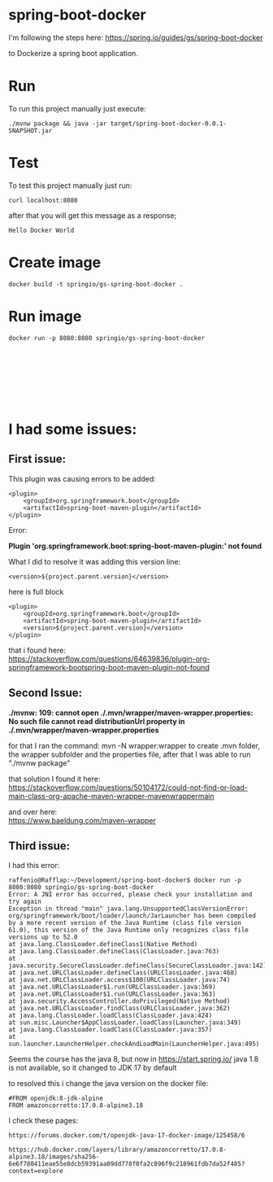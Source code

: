 # spring-boot-docker
I'm following the steps here:
    https://spring.io/guides/gs/spring-boot-docker

to Dockerize a spring boot application.

<h1>Run</h1>
To run this project manually just execute:

    ./mvnw package && java -jar target/spring-boot-docker-0.0.1-SNAPSHOT.jar

<h1>Test</h1>
To test this project manually just run: 

    curl localhost:8080

after that you will get this message as a response;

    Hello Docker World

<h1>Create image</h1>

    docker build -t springio/gs-spring-boot-docker .

<h1>Run image</h1>    

    docker run -p 8080:8080 springio/gs-spring-boot-docker


<br></br><br></br><br></br>

<h1>I had some issues:</h1>

<h2>First issue:</h2>

This plugin was causing errors to be added: 

    <plugin>
	    <groupId>org.springframework.boot</groupId>
		<artifactId>spring-boot-maven-plugin</artifactId>
    </plugin>

Error:

**Plugin 'org.springframework.boot:spring-boot-maven-plugin:' not found**

What I did to resolve it was adding this version line:
    
    <version>${project.parent.version}</version>

here is full block

    <plugin>
	    <groupId>org.springframework.boot</groupId>
		<artifactId>spring-boot-maven-plugin</artifactId>
		<version>${project.parent.version}</version>
    </plugin>

that i found here:</br>
    https://stackoverflow.com/questions/64639836/plugin-org-springframework-bootspring-boot-maven-plugin-not-found

<h2>Second Issue:</h2>

**./mvnw: 109: cannot open ./.mvn/wrapper/maven-wrapper.properties: No such file
cannot read distributionUrl property in ./.mvn/wrapper/maven-wrapper.properties**


for that I ran the command:
    mvn -N wrapper:wrapper
to create .mvn folder, the wrapper subfolder and the properties file, 
after that I was able to run "./mvnw package"

that solution I found it 
here:</br>
    https://stackoverflow.com/questions/50104172/could-not-find-or-load-main-class-org-apache-maven-wrapper-mavenwrappermain

and over here:</br>
    https://www.baeldung.com/maven-wrapper


<h2>Third issue:</h2>

I had this error:

    raffenio@Rafflap:~/Development/spring-boot-docker$ docker run -p 8080:8080 springio/gs-spring-boot-docker
    Error: A JNI error has occurred, please check your installation and try again
    Exception in thread "main" java.lang.UnsupportedClassVersionError: org/springframework/boot/loader/launch/JarLauncher has been compiled by a more recent version of the Java Runtime (class file version 61.0), this version of the Java Runtime only recognizes class file versions up to 52.0
    at java.lang.ClassLoader.defineClass1(Native Method)
    at java.lang.ClassLoader.defineClass(ClassLoader.java:763)
    at java.security.SecureClassLoader.defineClass(SecureClassLoader.java:142)
    at java.net.URLClassLoader.defineClass(URLClassLoader.java:468)
    at java.net.URLClassLoader.access$100(URLClassLoader.java:74)
    at java.net.URLClassLoader$1.run(URLClassLoader.java:369)
    at java.net.URLClassLoader$1.run(URLClassLoader.java:363)
    at java.security.AccessController.doPrivileged(Native Method)
    at java.net.URLClassLoader.findClass(URLClassLoader.java:362)
    at java.lang.ClassLoader.loadClass(ClassLoader.java:424)
    at sun.misc.Launcher$AppClassLoader.loadClass(Launcher.java:349)
    at java.lang.ClassLoader.loadClass(ClassLoader.java:357)
    at sun.launcher.LauncherHelper.checkAndLoadMain(LauncherHelper.java:495)


Seems the course has the java 8, but now in https://start.spring.io/ java 1.8 is not available, 
so it changed to JDK 17 by default   

to resolved this i change the java version on the docker file:

    #FROM openjdk:8-jdk-alpine
    FROM amazoncorretto:17.0.8-alpine3.18

I check these pages:

    https://forums.docker.com/t/openjdk-java-17-docker-image/125458/6

    https://hub.docker.com/layers/library/amazoncorretto/17.0.8-alpine3.18/images/sha256-6e6f780411eae55e8dcb59391aa09dd778f0fa2c896f9c218961fdb7da52f485?context=explore

